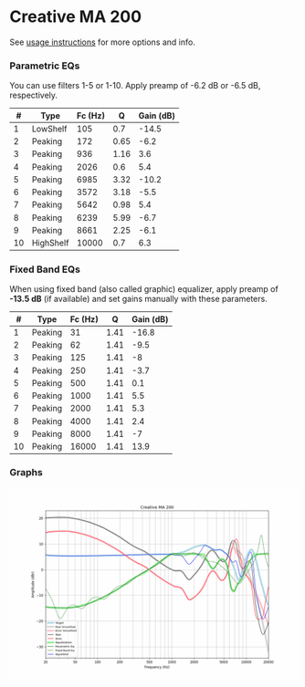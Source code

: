 # Creative MA 200
See [usage instructions](https://github.com/jaakkopasanen/AutoEq#usage) for more options and info.

### Parametric EQs
You can use filters 1-5 or 1-10. Apply preamp of -6.2 dB or -6.5 dB, respectively.

|   # | Type      |   Fc (Hz) |    Q |   Gain (dB) |
|-----|-----------|-----------|------|-------------|
|   1 | LowShelf  |       105 | 0.7  |       -14.5 |
|   2 | Peaking   |       172 | 0.65 |        -6.2 |
|   3 | Peaking   |       936 | 1.16 |         3.6 |
|   4 | Peaking   |      2026 | 0.6  |         5.4 |
|   5 | Peaking   |      6985 | 3.32 |       -10.2 |
|   6 | Peaking   |      3572 | 3.18 |        -5.5 |
|   7 | Peaking   |      5642 | 0.98 |         5.4 |
|   8 | Peaking   |      6239 | 5.99 |        -6.7 |
|   9 | Peaking   |      8661 | 2.25 |        -6.1 |
|  10 | HighShelf |     10000 | 0.7  |         6.3 |

### Fixed Band EQs
When using fixed band (also called graphic) equalizer, apply preamp of **-13.5 dB** (if available) and set gains manually with these parameters.

|   # | Type    |   Fc (Hz) |    Q |   Gain (dB) |
|-----|---------|-----------|------|-------------|
|   1 | Peaking |        31 | 1.41 |       -16.8 |
|   2 | Peaking |        62 | 1.41 |        -9.5 |
|   3 | Peaking |       125 | 1.41 |        -8   |
|   4 | Peaking |       250 | 1.41 |        -3.7 |
|   5 | Peaking |       500 | 1.41 |         0.1 |
|   6 | Peaking |      1000 | 1.41 |         5.5 |
|   7 | Peaking |      2000 | 1.41 |         5.3 |
|   8 | Peaking |      4000 | 1.41 |         2.4 |
|   9 | Peaking |      8000 | 1.41 |        -7   |
|  10 | Peaking |     16000 | 1.41 |        13.9 |

### Graphs
![](./Creative%20MA%20200.png)
